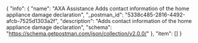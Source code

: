 {
  "info": {
    "name": "AXA Assistance Adds contact information of the home appliance damage declaration",
    "_postman_id": "5338c485-2816-4492-afcb-7525d1303a2f",
    "description": "Adds contact information of the home appliance damage declaration",
    "schema": "https://schema.getpostman.com/json/collection/v2.0.0/"
  },
  "item": []
}